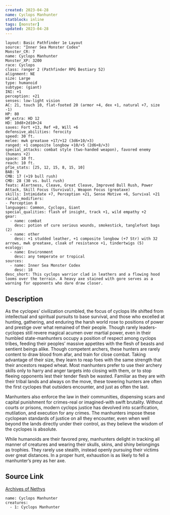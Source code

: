 ```yaml
---
created: 2023-04-28
name: Cyclops Manhunter
statblock: inline
tags: [monster]
updated: 2023-04-28
---
```

```statblock
layout: Basic Pathfinder 1e Layout
source: "Inner Sea Monster Codex"
Monster_CR: 7
name: Cyclops Manhunter
Monster_XP: 3200
race: Cyclops
class: ranger 2 (Pathfinder RPG Bestiary 52)
alignment: NE
size: Large
type: humanoid
subtype: (giant)
INI: +1
perception: +21
senses: low-light vision
AC: 21, touch 10, flat-footed 20 (armor +4, dex +1, natural +7, size -1)
HP: 80
HP_extra: HD 12
HD: 10d8+2d10+24
saves: Fort +13, Ref +8, Will +6
defensive_abilities: ferocity
speed: 30 ft.
melee: mwk greataxe +17/+12 (3d6+10/×3)
ranged: +1 composite longbow +10/+5 (2d6+8/×3)
special_attacks: combat style (two-handed weapon), favored enemy (humans +2)
space: 10 ft.
reach: 10 ft.
pf1e_stats: [25, 12, 15, 8, 15, 10]
BAB: 9
CMB: 17 (+19 bull rush)
CMD: 28 (30 vs. bull rush)
feats: Alertness, Cleave, Great Cleave, Improved Bull Rush, Power Attack, Skill Focus (Survival), Weapon Focus (greataxe)
skills: Intimidate +7, Perception +21, Sense Motive +6, Survival +21
racial_modifiers:
- Perception 8
languages: Common, Cyclops, Giant
special_qualities: flash of insight, track +1, wild empathy +2
gear:
  - name: combat
    desc: potion of cure serious wounds, smokestick, tanglefoot bags (2)
  - name: other
    desc: +1 studded leather, +1 composite longbow (+7 Str) with 32 arrows, mwk greataxe, cloak of resistance +1, tindertwigs (5)
ecology:
  - name: Environment
    desc: any temperate or tropical
sources:
  - name: Inner Sea Monster Codex
    desc: 18
desc_short: This cyclops warrior clad in leathers and a flowing hood looms over the terrain. A heavy axe stained with gore serves as a warning for opponents who dare draw closer.
```
## Description
As the cyclopes’ civilization crumbled, the focus of cyclops life shifted from intellectual and spiritual pursuits to base survival, and those who excelled at hunting, gathering, and enduring the harsh world rose to positions of power and prestige over what remained of their people. Though rarely leaders-cyclopes still revere magical acumen over martial power, even in their humbled state-manhunters occupy a position of respect among cyclops tribes, feeding their peoples’ massive appetites with the flesh of beasts and sentient beings alike. Though competent archers, these hunters are rarely content to draw blood from afar, and train for close combat. Taking advantage of their size, they learn to reap foes with the same strength that their ancestors reaped wheat. Most manhunters prefer to use their archery skills only to harry and anger targets into closing with them, or to stop fleeing opponents lest their tender flesh be wasted. Familiar as they are with their tribal lands and always on the move, these towering hunters are often the first cyclopes that outsiders encounter, and just as often the last.

Manhunters also enforce the law in their communities, dispensing scars and capital punishment for crimes-real or imagined-with swift brutality. Without courts or prisons, modern cyclops justice has devolved into scarification, mutilation, and execution for any crimes. The manhunters impose these cyclopean standards of justice on all they encounter, even when well beyond the lands directly under their control, as they believe the wisdom of the cyclopes is absolute.

While humanoids are their favored prey, manhunters delight in tracking all manner of creatures and wearing their skulls, skins, and shiny belongings as trophies. They rarely use stealth, instead openly pursuing their victims over great distances. In a proper hunt, exhaustion is as likely to fell a manhunter’s prey as her axe.
## Source Link
[Archives of Nethys](https://aonprd.com/MonsterDisplay.aspx?ItemName=Cyclops%20Manhunter)
```encounter-table
name: Cyclops Manhunter
creatures:
  - 1: Cyclops Manhunter
```

